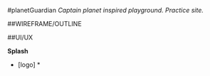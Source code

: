 #planetGuardian
*Captain planet inspired playground.
Practice site.*

##WIREFRAME/OUTLINE

##UI/UX

**Splash**
* [logo]
  * 
